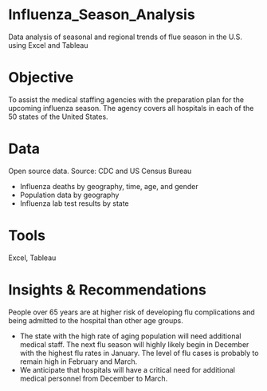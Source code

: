 # Influenza_Season_Analysis
Data analysis of seasonal and regional trends of flue season in the U.S. using Excel and Tableau
# Objective
To assist the medical staffing agencies with the preparation plan for the upcoming influenza season. The agency covers all hospitals in each of the 50 states of the United States.
# Data
Open source data. Source: CDC and US Census Bureau
- Influenza deaths by geography, time, age, and gender
- Population data by geography
- Influenza lab test results by state
# Tools
Excel, Tableau
# Insights & Recommendations
People over 65 years are at higher risk of developing flu complications and being admitted to the hospital than other age groups.
- The state with the high rate of aging population will need additional medical staff. 
The next flu season will highly likely begin in December with the highest flu rates in January. The level of flu cases is probably to remain high in February and March. 
- We anticipate that hospitals will have a critical need for additional medical personnel from December to March.
